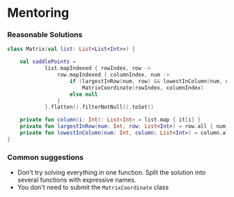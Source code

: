 # Mentoring

### Reasonable Solutions
```kotlin
class Matrix(val list: List<List<Int>>) {

    val saddlePoints =
            list.mapIndexed { rowIndex, row ->
                row.mapIndexed { columnIndex, num ->
                    if (largestInRow(num, row) && lowestInColumn(num, column(columnIndex)))
                        MatrixCoordinate(rowIndex, columnIndex)
                    else null
                }
            }.flatten().filterNotNull().toSet()

    private fun column(i: Int): List<Int> = list.map { it[i] }
    private fun largestInRow(num: Int, row: List<Int>) = row.all { num >= it }
    private fun lowestInColumn(num: Int, column: List<Int>) = column.all { num <= it }
}
```

### Common suggestions
* Don't try solving everything in one function. Split the solution into several functions with expressive names.
* You don't need to submit the `MatrixCoordinate` class